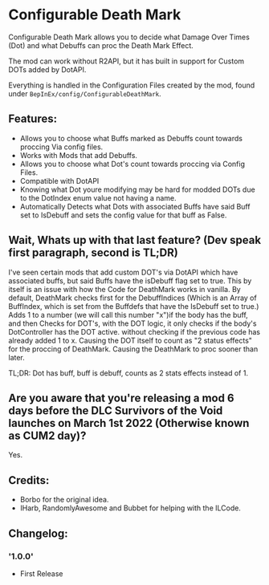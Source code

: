 # Configurable Death Mark

Configurable Death Mark allows you to decide what Damage Over Times (Dot) and what Debuffs can proc the Death Mark Effect.

The mod can work without R2API, but it has built in support for Custom DOTs added by DotAPI.

Everything is handled in the Configuration Files created by the mod, found under `BepInEx/config/ConfigurableDeathMark`.

## Features:

* Allows you to choose what Buffs marked as Debuffs count towards proccing Via config files.
* Works with Mods that add Debuffs.
* Allows you to choose what Dot's count towards proccing via Config Files.
* Compatible with DotAPI
* Knowing what Dot youre modifying may be hard for modded DOTs due to the DotIndex enum value not having a name.
* Automatically Detects what Dots with associated Buffs have said Buff set to IsDebuff and sets the config value for that buff as False.

## Wait, Whats up with that last feature? (Dev speak first paragraph, second is TL;DR)

I've seen certain mods that add custom DOT's via DotAPI which have associated buffs, but said Buffs have the isDebuff flag set to true. This by itself is an issue with how the Code for DeathMark works in vanilla.
By default, DeathMark checks first for the DebuffIndices (Which is an Array of BuffIndex, which is set from the Buffdefs that have the IsDebuff set to true.) Adds 1 to a number (we will call this number "x")if the body has the buff, and then Checks for DOT's, with the DOT logic, it only checks if the body's DotController has the DOT active. without checking if the previous code has already added 1 to x. Causing the DOT itself to count as "2 status effects" for the proccing of DeathMark. Causing the DeathMark to proc sooner than later.

TL;DR: Dot has buff, buff is debuff, counts as 2 stats effects instead of 1.

## Are you aware that you're releasing a mod 6 days before the DLC Survivors of the Void launches on March 1st 2022 (Otherwise known as CUM2 day)?

Yes.

## Credits:

* Borbo for the original idea.
* IHarb, RandomlyAwesome and Bubbet for helping with the ILCode.

## Changelog:

### '1.0.0'

* First Release